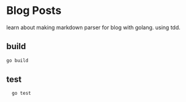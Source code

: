 # Blog Posts
learn about making markdown parser for blog with golang.
using tdd.

## build
```sh
go build
```

## test
```sh
  go test
```
